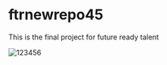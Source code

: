 # ftrnewrepo45
This is the final project for future ready talent




![123456](https://user-images.githubusercontent.com/91054305/175760437-33d555a8-f0c3-4cc0-b058-3a7a76e7528d.png)
